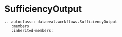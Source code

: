 # SufficiencyOutput

```{eval-rst}
.. autoclass:: dataeval.workflows.SufficiencyOutput
   :members:
   :inherited-members:
```

